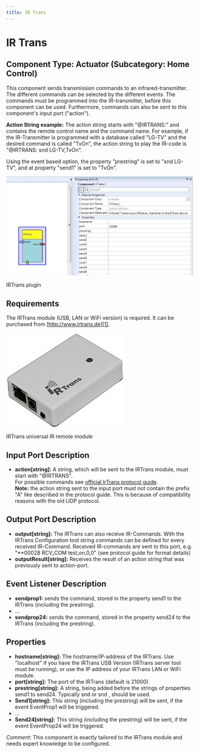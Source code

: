 ```yaml
---
title: IR Trans
---
```


# IR Trans

## Component Type: Actuator (Subcategory: Home Control)

This component sends transmission commands to an infrared-transmitter. The different commands can be selected by the different events. The commands must be programmed into the IR-transmitter, before this component can be used. Furthermore, commands can also be sent to this component's input port ("action").

**Action String example:** The action string starts with "@IRTRANS:" and contains the remote control name and the command name. For example, if the IR-Transmitter is programmed with a database called "LG-TV" and the desired command is called "TvOn", the action string to play the IR-code is "@IRTRANS: snd LG-TV,TvOn".  
  
Using the event based option, the property "prestring" is set to "snd LG-TV", and at property "send1" is set to "TvOn".

![Screenshot: IRTrans plugin](./img/irtrans.jpg "Screenshot: IRTrans plugin")

IRTrans plugin

## Requirements

The IRTrans module (USB, LAN or WiFi version) is required. It can be purchased from [http://www.irtrans.de][1].

![IRTrans universal IR remote module](./img/irtrans_picture.jpg "IRTrans universal IR remote module")

IRTrans universal IR remote module

## Input Port Description

*   **action\[string\]:** A string, which will be sent to the IRTrans module, must start with "@IRTRANS".  
    For possible commands see [official IrTrans protocol guide][2].  
    **Note:** the action string sent to the input port must not contain the prefix "A" like described in the protocol guide. This is because of compatibility reasons with the old UDP protocol.

## Output Port Description

*   **output\[string\]:** The IRTrans can also receive IR-Commands. With the IRTrans Configuration tool string commands can be defined for every received IR-Command. Received IR-commands are sent to this port, e.g. "\*\*00028 RCV\_COM test,on,0,0" (see protocol guide for format details)
*   **outputResult\[string\]:** Receives the result of an action string that was previously sent to action-port.

## Event Listener Description

*   **sendprop1:** sends the command, stored in the property send1 to the IRTrans (including the prestring).
*   ...
*   **sendprop24:** sends the command, stored in the property send24 to the IRTrans (including the prestring).

## Properties

*   **hostname\[string\]:** The hostname/IP-address of the IRTrans. Use "localhost" if you have the IRTrans USB Version (IRTrans server tool must be running), or use the IP address of your IRTrans LAN or WiFi module.
*   **port\[string\]:** The port of the IRTrans (default is 21000).
*   **prestring\[string\]:** A string, being added before the strings of properties send1 to send24. Typically snd or snd , should be used.
*   **Send1\[string\]:** This string (including the prestring) will be sent, if the event EventProp1 will be triggered.
*   ...
*   **Send24\[string\]:** This string (including the prestring) will be sent, if the event EventProp24 will be triggered.

_Comment:_ This component is exactly tailored to the IRTrans module and needs expert knowledge to be configured.

[1]: http://www.irtrans.de
[2]: http://www.irtrans.de/download/Docs/IRTrans%20TCP%20ASCII%20Interface_EN.pdf